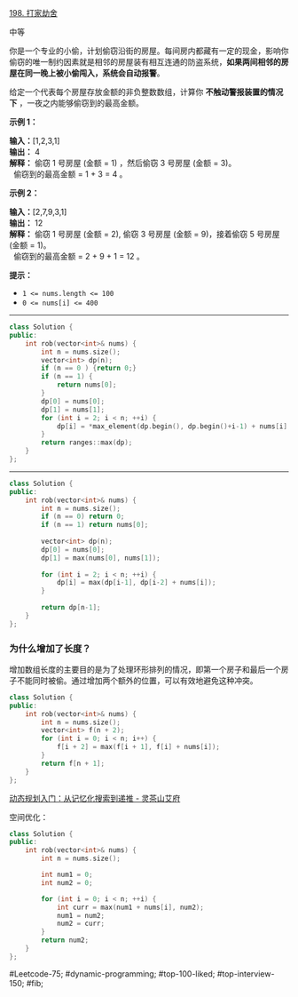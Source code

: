 [198. 打家劫舍](https://leetcode.cn/problems/house-robber/)

中等

你是一个专业的小偷，计划偷窃沿街的房屋。每间房内都藏有一定的现金，影响你偷窃的唯一制约因素就是相邻的房屋装有相互连通的防盗系统，**如果两间相邻的房屋在同一晚上被小偷闯入，系统会自动报警**。

给定一个代表每个房屋存放金额的非负整数数组，计算你 **不触动警报装置的情况下** ，一夜之内能够偷窃到的最高金额。

**示例 1：**

**输入：**[1,2,3,1]  
**输出：** 4  
**解释：** 偷窃 1 号房屋 (金额 = 1) ，然后偷窃 3 号房屋 (金额 = 3)。  
     偷窃到的最高金额 = 1 + 3 = 4 。

**示例 2：**

**输入：**[2,7,9,3,1]  
**输出：** 12  
**解释：** 偷窃 1 号房屋 (金额 = 2), 偷窃 3 号房屋 (金额 = 9)，接着偷窃 5 号房屋 (金额 = 1)。  
     偷窃到的最高金额 = 2 + 9 + 1 = 12 。

**提示：**

- `1 <= nums.length <= 100`
- `0 <= nums[i] <= 400`
---- ----
```cpp
class Solution {
public:
    int rob(vector<int>& nums) {
        int n = nums.size();
        vector<int> dp(n);
        if (n == 0 ) {return 0;}
        if (n == 1) {
            return nums[0];
        }
        dp[0] = nums[0];
        dp[1] = nums[1];
        for (int i = 2; i < n; ++i) {
            dp[i] = *max_element(dp.begin(), dp.begin()+i-1) + nums[i];
        }
        return ranges::max(dp);
    }
};
```

----
```cpp
class Solution {
public:
    int rob(vector<int>& nums) {
        int n = nums.size();
        if (n == 0) return 0;
        if (n == 1) return nums[0];
        
        vector<int> dp(n);
        dp[0] = nums[0];
        dp[1] = max(nums[0], nums[1]);
        
        for (int i = 2; i < n; ++i) {
            dp[i] = max(dp[i-1], dp[i-2] + nums[i]);
        }
        
        return dp[n-1];
    }
};
```
### 为什么增加了长度？

增加数组长度的主要目的是为了处理环形排列的情况，即第一个房子和最后一个房子不能同时被偷。通过增加两个额外的位置，可以有效地避免这种冲突。
```cpp
class Solution {
public:
    int rob(vector<int>& nums) {
        int n = nums.size();
        vector<int> f(n + 2);
        for (int i = 0; i < n; i++) {
            f[i + 2] = max(f[i + 1], f[i] + nums[i]);
        }
        return f[n + 1];
    }
};
```
[动态规划入门：从记忆化搜索到递推 - 灵茶山艾府](https://leetcode.cn/problems/house-robber/solutions/2102725/ru-he-xiang-chu-zhuang-tai-ding-yi-he-zh-1wt1/)

空间优化：
```cpp
class Solution {
public:
    int rob(vector<int>& nums) {
        int n = nums.size();

        int num1 = 0;
        int num2 = 0;

        for (int i = 0; i < n; ++i) {
            int curr = max(num1 + nums[i], num2);
            num1 = num2;
            num2 = curr;
        }
        return num2;
    }
};
```

#Leetcode-75; #dynamic-programming; #top-100-liked; #top-interview-150; #fib;